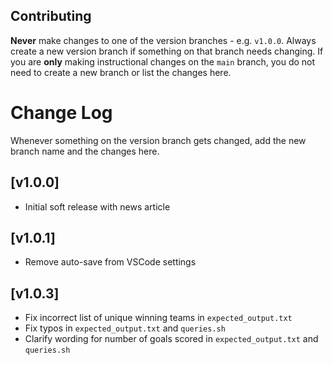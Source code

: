 ## Contributing

**Never** make changes to one of the version branches - e.g. `v1.0.0`. Always create a new version branch if something on that branch needs changing. If you are **only** making instructional changes on the `main` branch, you do not need to create a new branch or list the changes here.

# Change Log

Whenever something on the version branch gets changed, add the new branch name and the changes here.

## [v1.0.0]

- Initial soft release with news article

## [v1.0.1]

- Remove auto-save from VSCode settings

## [v1.0.3]

- Fix incorrect list of unique winning teams in `expected_output.txt`
- Fix typos in `expected_output.txt` and `queries.sh`
- Clarify wording for number of goals scored in `expected_output.txt` and `queries.sh`

